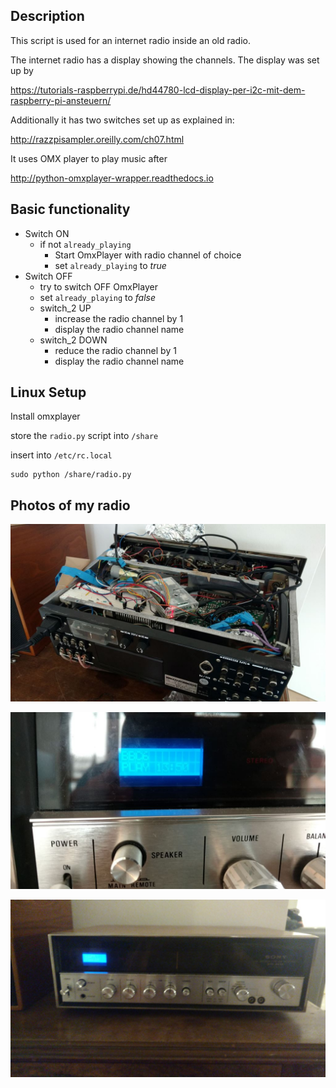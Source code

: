 ## Description

This script is used for an internet radio inside an old radio.

The internet radio has a display showing the channels. The display was set up by

https://tutorials-raspberrypi.de/hd44780-lcd-display-per-i2c-mit-dem-raspberry-pi-ansteuern/

Additionally it has two switches set up as explained in:

http://razzpisampler.oreilly.com/ch07.html

It uses OMX player to play music after

http://python-omxplayer-wrapper.readthedocs.io

## Basic functionality

* Switch ON
   * if not `already_playing`
     * Start OmxPlayer with radio channel of choice
     * set `already_playing` to *true*
* Switch OFF
   * try to switch OFF OmxPlayer
   * set `already_playing` to *false*
   + switch_2 UP
     * increase the radio channel by 1
     * display the radio channel name
   * switch_2 DOWN
     * reduce the radio channel by 1
     * display the radio channel name

## Linux Setup

Install omxplayer

store the `radio.py` script into `/share`

insert into `/etc/rc.local`
```
sudo python /share/radio.py
```

## Photos of my radio

![Radio1](https://raw.githubusercontent.com/zappingseb/raspberry_pi_internet_radio/master/images/ima3.jpeg)

![Radio2](https://raw.githubusercontent.com/zappingseb/raspberry_pi_internet_radio/master/images/ima1.jpeg)

![Radio3](https://raw.githubusercontent.com/zappingseb/raspberry_pi_internet_radio/master/images/ima2.jpg)
